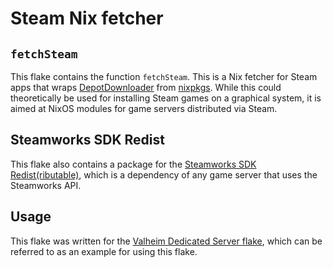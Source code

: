 # Steam Nix fetcher
## `fetchSteam`
This flake contains the function `fetchSteam`.  This is a Nix fetcher for Steam apps that wraps [DepotDownloader](https://github.com/SteamRE/DepotDownloader) from [nixpkgs](https://search.nixos.org/packages?query=depotdownloader).  While this could theoretically be used for installing Steam games on a graphical system, it is aimed at NixOS modules for game servers distributed via Steam.

## Steamworks SDK Redist
This flake also contains a package for the [Steamworks SDK Redist(ributable)](https://steamdb.info/app/1007/depots/), which is a dependency of any game server that uses the Steamworks API.

## Usage
This flake was written for the [Valheim Dedicated Server flake](https://github.com/aidalgol/valheim-server-flake), which can be referred to as an example for using this flake.
